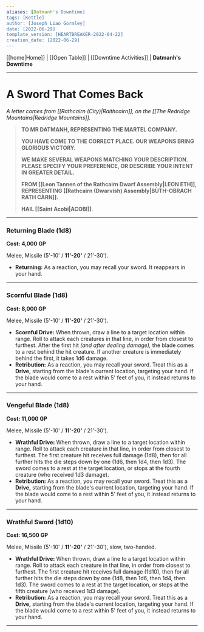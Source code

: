 ```yaml
---
aliases: [Datmanh's Downtime]
tags: [Kettle]
author: [Joseph Liao Gormley]
date: [2022-06-29]
template_version: [HEARTBREAKER-2022-04-22]
creation_date: [2022-06-29]
---
```

<!-- Home | Character Creation | -->
[[home|Home]] | [[Open Table]] | [[Downtime Activities]] | **Datmanh's Downtime**
___
# A Sword That Comes Back
*A letter comes from [[Rathcairn (City)|Raithcairn]], on the [[The Redridge Mountains|Redridge Mountains]].*

> **TO MR DATMANH, REPRESENTING THE MARTEL COMPANY.**
>
> **YOU HAVE COME TO THE CORRECT PLACE. OUR WEAPONS BRING GLORIOUS VICTORY.**
> 
> **WE MAKE SEVERAL WEAPONS MATCHING YOUR DESCRIPTION. PLEASE SPECIFY YOUR PREFERENCE, OR DESCRIBE YOUR INTENT IN GREATER DETAIL.**
> 
> **FROM [[Leon Tannen of the Rathcairn Dwarf Assembly|LEON ETH]], REPRESENTING [[Rathcairn (Dwarvish) Assembly|BÙTH-OBRACH RATH CÀRN]].**
> 
> **HAIL [[Saint Acobi|ACOBI]]**.

___
### **Returning Blade (1d8)**
**Cost: 4,000 GP**

Melee, Missile (5'-10' / **11'-20'** / 21'-30').
- **Returning:** As a reaction, you may recall your sword. It reappears in your hand.

___
### Scornful Blade (1d8)
**Cost: 8,000 GP**

Melee, Missile (5'-10' / **11'-20'** / 21'-30').
- **Scornful Drive:** When thrown, draw a line to a target location within range. Roll to attack each creatures in that line, in order from closest to furthest. After the first hit *(and after dealing damage),* the blade comes to a rest behind the hit creature. If another creature is immediately behind the first, it takes 1d6 damage.
- **Retribution:** As a reaction, you may recall your sword. Treat this as a **Drive,** starting from the blade's current location, targeting your hand. If the blade would come to a rest within 5' feet of you, it instead returns to your hand.

___
### Vengeful Blade (1d8)
**Cost: 11,000 GP**

Melee, Missile (5'-10' / **11'-20'** / 21'-30').
- **Wrathful Drive:** When thrown, draw a line to a target location within range. Roll to attack each creature in that line, in order from closest to furthest. The first creature hit receives full damage (1d8), then for all further hits the die steps down by one (1d6, then 1d4, then 1d3). The sword comes to a rest at the target location, or stops at the fourth creature (who received 1d3 damage).
- **Retribution:** As a reaction, you may recall your sword. Treat this as a **Drive,** starting from the blade's current location, targeting your hand. If the blade would come to a rest within 5' feet of you, it instead returns to your hand.

___
### Wrathful Sword (1d10)
**Cost: 16,500 GP**

Melee, Missile (5'-10' / **11'-20'** / 21'-30'), slow, two-handed.
- **Wrathful Drive:** When thrown, draw a line to a target location within range. Roll to attack each creature in that line, in order from closest to furthest. The first creature hit receives full damage (1d10), then for all further hits the die steps down by one (1d8, then 1d6, then 1d4, then 1d3). The sword comes to a rest at the target location, or stops at the fifth creature (who received 1d3 damage).
- **Retribution:** As a reaction, you may recall your sword. Treat this as a **Drive,** starting from the blade's current location, targeting your hand. If the blade would come to a rest within 5' feet of you, it instead returns to your hand.


___
<!--*See also:* 
*References:*
*Source:* -->
<!-- Sources, read more, links, etc. -->
<!-- *Source: Entry by [[Mike Maxin]].* -->
<!-- Leave an empty line at the end, otherwise Exporter complains. -->
